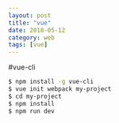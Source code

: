 ```yaml
---
layout: post
title: "vue"
date: 2018-05-12
category: web
tags: [vue]
---
```




#vue-cli
~~~sh
$ npm install -g vue-cli
$ vue init webpack my-project
$ cd my-project
$ npm install
$ npm run dev
~~~

